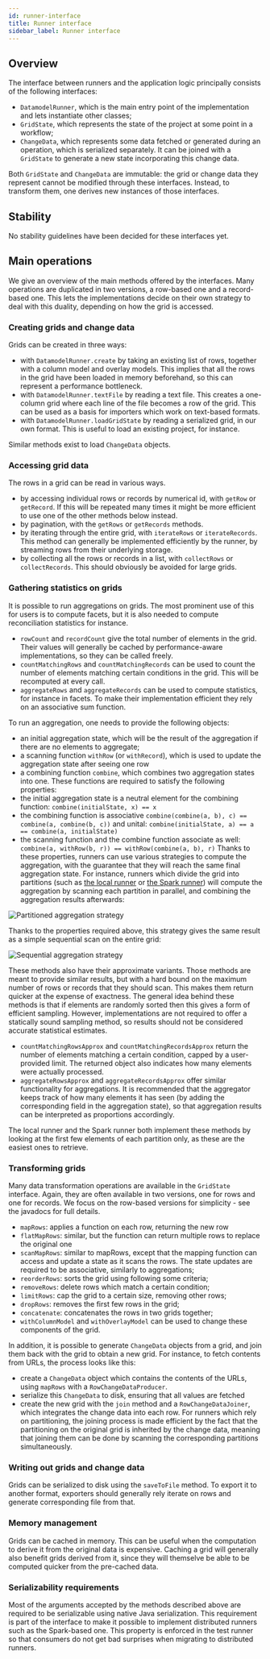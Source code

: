 ```yaml
---
id: runner-interface
title: Runner interface
sidebar_label: Runner interface
---
```


## Overview

The interface between runners and the application logic principally consists of the following interfaces:
* `DatamodelRunner`, which is the main entry point of the implementation and lets instantiate other classes;
* `GridState`, which represents the state of the project at some point in a workflow;
* `ChangeData`, which represents some data fetched or generated during an operation, which is serialized separately. It can be joined with a `GridState` to generate a new state incorporating this change data.

Both `GridState` and `ChangeData` are immutable: the grid or change data they represent cannot be modified through
these interfaces. Instead, to transform them, one derives new instances of those interfaces.

## Stability

No stability guidelines have been decided for these interfaces yet.

## Main operations

We give an overview of the main methods offered by the interfaces. Many operations are duplicated in two versions, a row-based one and a record-based one. This lets the implementations decide on their own strategy to deal with this duality, depending on how the grid is accessed.

### Creating grids and change data

Grids can be created in three ways:
- with `DatamodelRunner.create` by taking an existing list of rows, together with a column model and overlay models. This implies that all the rows in the grid have been loaded in memory beforehand, so this can represent a performance bottleneck.
- with `DatamodelRunner.textFile` by reading a text file. This creates a one-column grid where each line of the file becomes a row of the grid. This can be used as a basis for importers which work on text-based formats.
- with `DatamodelRunner.loadGridState` by reading a serialized grid, in our own format. This is useful to load an existing project, for instance.

Similar methods exist to load `ChangeData` objects.

### Accessing grid data

The rows in a grid can be read in various ways.
- by accessing individual rows or records by numerical id, with `getRow` or `getRecord`. If this will be repeated many times it might be more efficient to use one of the other methods below instead.
- by pagination, with the `getRows` or `getRecords` methods.
- by iterating through the entire grid, with `iterateRows` or `iterateRecords`. This method can generally be implemented efficiently by the runner, by streaming rows from their underlying storage.
- by collecting all the rows or records in a list, with `collectRows` or `collectRecords`. This should obviously be avoided for large grids.

### Gathering statistics on grids

It is possible to run aggregations on grids. The most prominent use of this for users is to compute facets, but it is also needed to compute reconciliation statistics for instance.
- `rowCount` and `recordCount` give the total number of elements in the grid. Their values will generally be cached by performance-aware implementations, so they can be called freely.
- `countMatchingRows` and `countMatchingRecords` can be used to count the number of elements matching certain conditions in the grid. This will be recomputed at every call.
- `aggregateRows` and `aggregateRecords` can be used to compute statistics, for instance in facets. To make their implementation efficient they rely on an associative sum function.

To run an aggregation, one needs to provide the following objects:
- an initial aggregation state, which will be the result of the aggregation if there are no elements to aggregate;
- a scanning function `withRow` (or `withRecord`), which is used to update the aggregation state after seeing one row
- a combining function `combine`, which combines two aggregation states into one.
These functions are required to satisfy the following properties:
- the initial aggregation state is a neutral element for the combining function: `combine(initialState, x) == x`
- the combining function is associative `combine(combine(a, b), c) == combine(a, combine(b, c))` and unital: `combine(initialState, a) == a == combine(a, initialState)`
- the scanning function and the combine function associate as well: `combine(a, withRow(b, r)) == withRow(combine(a, b), r)`
Thanks to these properties, runners can use various strategies to compute the aggregation, with the guarantee that they will reach the same final aggregation state. For instance, runners which divide the grid into partitions (such as [the local
runner](local-runner) or [the Spark runner](spark-runner)) will compute the aggregation by scanning each partition in parallel, and combining the aggregation results afterwards:

![Partitioned aggregation strategy](/img/partitioned-aggregation.svg)

Thanks to the properties required above, this strategy gives the same result as a simple sequential scan on the entire grid:

![Sequential aggregation strategy](/img/sequential-aggregation.svg)

These methods also have their approximate variants. Those methods are meant to provide similar results, but with a hard bound on the maximum number of rows or records that they should scan. This makes them return quicker at the expense of exactness. The
general idea behind these methods is that if elements are randomly sorted then this gives a form of efficient sampling. However, implementations are not required to offer a statically sound sampling method, so results should not be considered accurate
statistical estimates.
- `countMatchingRowsApprox` and `countMatchingRecordsApprox` return the number of elements matching a certain condition, capped by a user-provided limit. The returned object also indicates how many elements were actually processed.
- `aggregateRowsApprox` and `aggregateRecordsApprox` offer similar functionality for aggregations. It is recommended that the aggregator keeps track of how many elements it has seen (by adding the corresponding field in the aggregation state), so that
  aggregation results can be interpreted as proportions accordingly.

The local runner and the Spark runner both implement these methods by looking at the first few elements of each partition only, as these are the easiest ones to retrieve.

### Transforming grids

Many data transformation operations are available in the `GridState` interface. Again, they are often available in two versions, one for rows and one for records. We focus on the row-based versions for simplicity - see the javadocs for full details.
- `mapRows`: applies a function on each row, returning the new row
- `flatMapRows`: similar, but the function can return multiple rows to replace the original one
- `scanMapRows`: similar to mapRows, except that the mapping function can access and update a state as it scans the rows. The state updates are required to be associative, similarly to aggregations;
- `reorderRows`: sorts the grid using following some criteria;
- `removeRows`: delete rows which match a certain condition;
- `limitRows`: cap the grid to a certain size, removing other rows;
- `dropRows`: removes the first few rows in the grid;
- `concatenate`: concatenates the rows in two grids together;
- `withColumnModel` and `withOverlayModel` can be used to change these components of the grid.

In addition, it is possible to generate `ChangeData` objects from a grid, and join them back with the grid to obtain a new grid. For instance, to fetch contents from URLs, the process looks like this:
- create a `ChangeData` object which contains the contents of the URLs, using `mapRows` with a `RowChangeDataProducer`.
- serialize this `ChangeData` to disk, ensuring that all values are fetched
- create the new grid with the `join` method and a `RowChangeDataJoiner`, which integrates the change data into each row.
For runners which rely on partitioning, the joining process is made efficient by the fact that the partitioning on the original grid is inherited by the change data, meaning that joining them can be done by scanning the corresponding partitions
simultaneously.

### Writing out grids and change data

Grids can be serialized to disk using the `saveToFile` method. To export it to another format, exporters
should generally rely iterate on rows and generate corresponding file from that.

### Memory management

Grids can be cached in memory. This can be useful when the computation to derive it from the original data is expensive. Caching a grid will generally also benefit grids derived from it, since they will themselve be able to be computed quicker from the
pre-cached data.

### Serializability requirements

Most of the arguments accepted by the methods described above are required to be serializable using native Java serialization. This requirement is part of the interface to make it possible to implement distributed runners such as the Spark-based one. This property is enforced in the test runner so that consumers do not get bad surprises when migrating to distributed runners.

